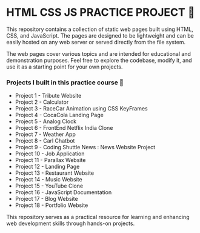 # HTML CSS JS PRACTICE PROJECT 🚀 

This repository contains a collection of static web pages built using HTML, CSS, and JavaScript. The pages are designed to be lightweight and can be easily hosted on any web server or served directly from the file system.

The web pages cover various topics and are intended for educational and demonstration purposes. Feel free to explore the codebase, modify it, and use it as a starting point for your own projects.

### Projects I built in this practice course 🚀
- Project 1 - Tribute Website
- Project 2 - Calculator
- Project 3 - RaceCar Animation using CSS KeyFrames
- Project 4 - CocaCola Landing Page
- Project 5 - Analog Clock
- Project 6 - FrontEnd Netflix India Clone
- Project 7 - Weather App
- Project 8 - Carl Chatbot
- Project 9 - Coding Shuttle News : News Website Project
- Project 10 - Job Application
- Project 11 - Parallax Website
- Project 12 - Landing Page
- Project 13 - Restaurant Website
- Project 14 - Music Website
- Project 15 - YouTube Clone
- Project 16 - JavaScript Documentation
- Project 17 - Blog Website
- Project 18 - Portfolio Website

This repository serves as a practical resource for learning and enhancing web development skills through hands-on projects.
